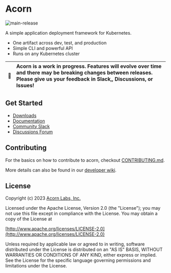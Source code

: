 # Acorn

![main-release](https://github.com/acorn-io/runtime/actions/workflows/main-release.yaml/badge.svg)

A simple application deployment framework for Kubernetes.

- One artifact across dev, test, and production
- Simple CLI and powerful API
- Runs on any Kubernetes cluster

| :memo: | Acorn is a work in progress. Features will evolve over time and there may be breaking changes between releases. Please give us your feedback in Slack,, Discussions, or Issues! |
|-|:-|

## Get Started

- [Downloads](https://github.com/acorn-io/runtime/releases)
- [Documentation](https://docs.acorn.io)
- [Community Slack](https://slack.acorn.io)
- [Discussions Forum](https://github.com/acorn-io/runtime/discussions)

## Contributing
For the basics on how to contribute to acorn, checkout [CONTRIBUTING.md](CONTRIBUTING.md).

More details can also be found in our [developer wiki](https://github.com/acorn-io/runtime/wiki).

## License
Copyright (c) 2023 [Acorn Labs, Inc.](http://acorn.io)

Licensed under the Apache License, Version 2.0 (the "License");
you may not use this file except in compliance with the License.
You may obtain a copy of the License at

[http://www.apache.org/licenses/LICENSE-2.0](http://www.apache.org/licenses/LICENSE-2.0)

Unless required by applicable law or agreed to in writing, software
distributed under the License is distributed on an "AS IS" BASIS,
WITHOUT WARRANTIES OR CONDITIONS OF ANY KIND, either express or implied.
See the License for the specific language governing permissions and
limitations under the License.

